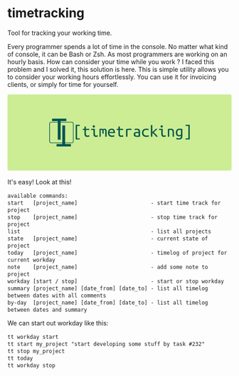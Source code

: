 timetracking
============

Tool for tracking your working time.

Every programmer spends a lot of time in the console. No matter what kind of console, it can be Bash or Zsh. As most programmers are working on an hourly basis. How can consider your time while you work ? 
I faced this problem and I solved it, this solution is here. This is simple utility allows you to consider your working hours effortlessly. You can use it for invoicing clients, or simply for time for yourself.

![timetracking L](docs/img/logo.png "timetracking")

It's easy! Look at this!

```
available commands:
start   [project_name]                       - start time track for project
stop    [project_name]                       - stop time track for project
list                                         - list all projects
state   [project_name]                       - current state of project
today   [project_name]                       - timelog of project for current workday
note    [project_name]                       - add some note to project
workday [start / stop]                       - start or stop workday
summary [project_name] [date_from] [date_to] - list all timelog between dates with all comments
by-day  [project_name] [date_from] [date_to] - list all timelog between dates and summary
```

We can start out workday like this:
```
tt workday start
tt start my_project "start developing some stuff by task #232"
tt stop my_project
tt today
tt workday stop
```


